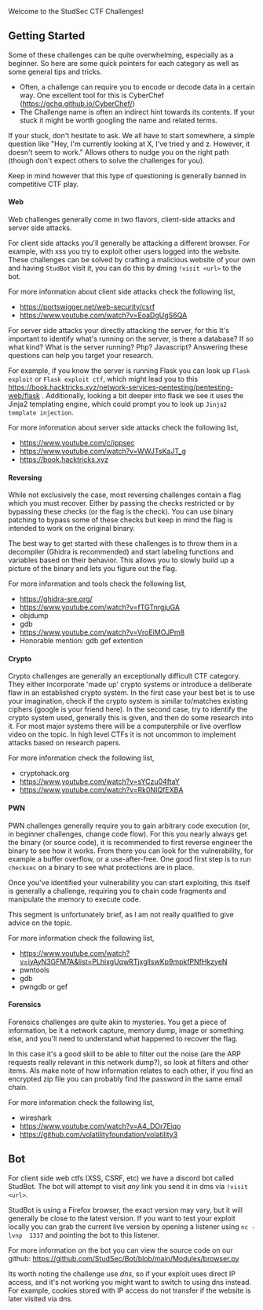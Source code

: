 Welcome to the StudSec CTF Challenges!

## Getting Started
Some of these challenges can be quite overwhelming, especially as a beginner. So here are some quick pointers for each 
category as well as some general tips and tricks.

- Often, a challenge can require you to encode or decode data in a certain way. One excellent tool for this is CyberChef (https://gchq.github.io/CyberChef/)
- The Challenge name is often an indirect hint towards its contents. If your stuck it might be worth googling the name and related terms.

If your stuck, don't hesitate to ask. We all have to start somewhere, a simple question like "Hey, I'm currently 
looking at X, I've tried y and z. However, it doesn't seem to work." Allows others to nudge you on the right path 
(though don't expect others to solve the challenges for you).

Keep in mind however that this type of questioning is generally banned in competitive CTF play.

#### Web
Web challenges generally come in two flavors, client-side attacks and server side attacks.

For client side attacks you'll generally be attacking a different browser. For example, with xss you try to exploit 
other users logged into the website. These challenges can be solved by crafting a malicious website of your own and 
having `StudBot` visit it, you can do this by dming `!visit <url>` to the bot.

For more information about client side attacks check the following list,
  - https://portswigger.net/web-security/csrf
  - https://www.youtube.com/watch?v=EoaDgUgS6QA

For server side attacks your directly attacking the server, for this It's important to identify what's running on the 
server, is there a database? If so what kind? What is the server running? Php? Javascript? Answering these questions can
help you target your research.

For example, if you know the server is running Flask you can look up `Flask exploit` or `Flask exploit ctf`, which might 
lead you to this https://book.hacktricks.xyz/network-services-pentesting/pentesting-web/flask . Additionally, 
looking a bit deeper into flask we see it uses the Jinja2 templating engine, which could prompt you 
to look up `Jinja2 template injection`.

For more information about server side attacks check the following list,
  - https://www.youtube.com/c/ippsec
  - https://www.youtube.com/watch?v=WWJTsKaJT_g
  - https://book.hacktricks.xyz

#### Reversing
While not exclusively the case, most reversing challenges contain a flag which you must recover. Either by passing the 
checks restricted or by bypassing these checks (or the flag is the check). You can use binary patching to bypass some
 of these checks but keep in mind the flag is intended to work on the original binary.

The best way to get started with these challenges is to throw them in a decompiler (Ghidra is recommended) and start 
labeling functions and variables based on their behavior. This allows you to slowly build up a picture of the binary 
and lets you figure out the flag.

For more information and tools check the following list,
  - https://ghidra-sre.org/
  - https://www.youtube.com/watch?v=fTGTnrgjuGA
  - objdump
  - gdb
  - https://www.youtube.com/watch?v=VroEiMOJPm8
  - Honorable mention: gdb gef extention

#### Crypto
Crypto challenges are generally an exceptionally difficult CTF category. They either incorporate 'made up' crypto 
systems or introduce a deliberate flaw in an established crypto system. In the first case your best bet is to use your 
imagination, check if the crypto system is similar to/matches existing ciphers (google is your friend here). In the 
second case, try to identify the crypto system used, generally this is given, and then do some research into it. 
For most major systems there will be a computerphile or live overflow video on the topic. In high level CTFs it is 
not uncommon to implement attacks based on research papers.

For more information check the following list,
  - cryptohack.org
  - https://www.youtube.com/watch?v=sYCzu04ftaY
  - https://www.youtube.com/watch?v=Rk0NIQfEXBA

 #### PWN
PWN challenges generally require you to gain arbitrary code execution (or, in beginner challenges, change code flow). 
For this you nearly always get the binary (or source code), it is recommended to first reverse engineer the binary to
see how it works. From there you can look for the vulnerability, for example a buffer overflow, or a use-after-free. 
One good first step is to run `checksec` on a binary to see what protections are in place.

Once you've identified your vulnerability you can start exploiting, this itself is generally a challenge, requiring 
you to chain code fragments and manipulate the memory to execute code.

This segment is unfortunately brief, as I am not really qualified to give advice on the topic.

For more information check the following list,
  - https://www.youtube.com/watch?v=iyAyN3GFM7A&list=PLhixgUqwRTjxglIswKp9mpkfPNfHkzyeN
  - pwntools
  - gdb
  - pwngdb or gef

#### Forensics
Forensics challenges are quite akin to mysteries. You get a piece of information, be it a network capture, memory dump, 
image or something else, and you'll need to understand what happened to recover the flag.

In this case it's a good skill to be able to filter out the noise (are the ARP requests really relevant in this 
network dump?), so look at filters and other items. Als make note of how information relates to each other, if you 
find an encrypted zip file you can probably find the password in the same email chain.

For more information check the following list,
  - wireshark
  - https://www.youtube.com/watch?v=A4_DOr7Eiqo
  - https://github.com/volatilityfoundation/volatility3

## Bot
For client side web ctfs (XSS, CSRF, etc) we have a discord bot called StudBot. The bot will attempt to visit *any* 
link you send it in dms via `!visit <url>`. 

StudBot is using a Firefox browser, the exact version may vary, but it will generally be close to the latest version. 
If you want to test your exploit locally you can grab the current live version by opening a listener using `nc -lvnp 
1337` and pointing the bot to this listener.
   
For more information on the bot you can view the source code on our github: https://github.com/StudSec/Bot/blob/main/Modules/browser.py
   
Its worth noting the challenge use *dns*, so if your exploit uses direct IP access, and it's not working you might want to 
switch to using dns instead. For example, cookies stored with IP access do not transfer if the website is later visited
via dns.